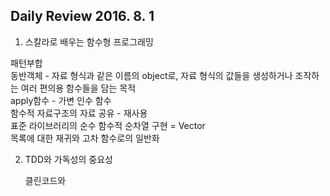 ## Daily Review 2016. 8. 1


1. 스칼라로 배우는 함수형 프로그래밍

  패턴부합  
  동반객체 - 자료 형식과 같은 이름의 object로, 자료 형식의 값들을 생성하거나 조작하는 여러 편의용 함수들을 담는 목적  
  apply함수 - 가변 인수 함수  
  함수적 자료구조의 자료 공유 - 재사용  
  표준 라이브러리의 순수 함수적 순차열 구현 = Vector  
  목록에 대한 재귀와 고차 함수로의 일반화
  
2. TDD와 가독성의 중요성

	클린코드와 